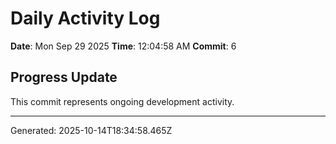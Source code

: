 # Daily Activity Log

**Date**: Mon Sep 29 2025
**Time**: 12:04:58 AM
**Commit**: 6

## Progress Update

This commit represents ongoing development activity.

---
Generated: 2025-10-14T18:34:58.465Z
